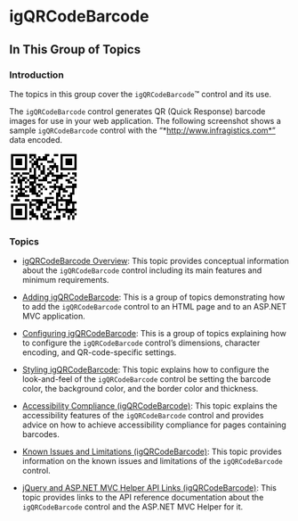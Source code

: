 ﻿<!--
|metadata|
{
    "fileName": "igqrcodebarcode",
    "controlName": "igBarcode",
    "tags": ["Getting Started","How Do I"]
}
|metadata|
-->

# igQRCodeBarcode



## In This Group of Topics
### Introduction

The topics in this group cover the `igQRCodeBarcode`™ control and its use.

The `igQRCodeBarcode` control generates QR (Quick Response) barcode images for use in your web application. The following screenshot shows a sample `igQRCodeBarcode` control with the “*http://www.infragistics.com*” data encoded.

![](images/igQRCodeBarcode_Landing_Page_1.png)

### Topics

- [igQRCodeBarcode Overview](igQRCodeBarcode-Overview.html): This topic provides conceptual information about the `igQRCodeBarcode` control including its main features and minimum requirements.

- [Adding igQRCodeBarcode](igQRCodeBarcode-Adding.html): This is a group of topics demonstrating how to add the `igQRCodeBarcode` control to an HTML page and to an ASP.NET MVC application.

- [Configuring igQRCodeBarcode](igQRCodeBarcode-Configuring.html): This is a group of topics explaining how to configure the `igQRCodeBarcode` control’s dimensions, character encoding, and QR-code-specific settings.

- [Styling igQRCodeBarcode](igQRCodeBarcode-Styling.html): This topic explains how to configure the look-and-feel of the `igQRCodeBarcode` control be setting the barcode color, the background color, and the border color and thickness.

- [Accessibility Compliance (igQRCodeBarcode)](igQRCodeBarcode-Accessibility-Compliance.html): This topic explains the accessibility features of the `igQRCodeBarcode` control and provides advice on how to achieve accessibility compliance for pages containing barcodes.

- [Known Issues and Limitations (igQRCodeBarcode)](igQRCodeBarcode-Known-Issues-and-Limitations.html): This topic provides information on the known issues and limitations of the `igQRCodeBarcode` control.

- [jQuery and ASP.NET MVC Helper API Links (igQRCodeBarcode)](igQRCodeBarcode-API-Links.html): This topic provides links to the API reference documentation about the `igQRCodeBarcode` control and the ASP.NET MVC Helper for it.





 

 


